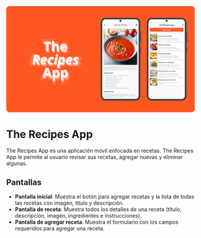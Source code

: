 <img src="./assets/TheRecipesApp%20-%20Presentation.png" alt="TheRecipesApp">

# The Recipes App

The Recipes App es una aplicación móvil enfocada en recetas. The Recipes App le permite al usuario revisar sus recetas, agregar nuevas y eliminar algunas.

## Pantallas

- **Pantalla inicial**: Muestra el botón para agregar recetas y la lista de todas las recetas con imagen, título y descripción.
- **Pantalla de receta**: Muestra todos los detalles de una receta (título, descripción, imagen, ingredientes e instrucciones).
- **Pantalla de agregar receta**: Muestra el formulario con los campos requeridos para agregar una receta.

